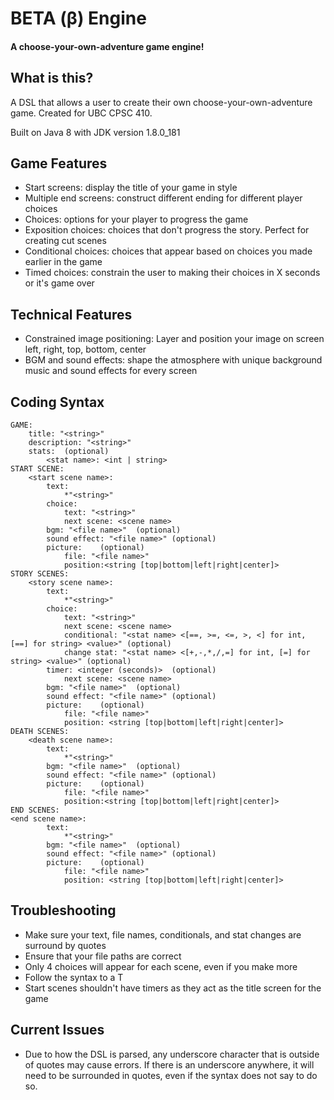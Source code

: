 # BETA (β) Engine
#### A choose-your-own-adventure game engine!

## What is this?
A DSL that allows a user to create their own choose-your-own-adventure game. Created for UBC CPSC 410.

Built on Java 8 with JDK version 1.8.0_181

## Game Features
* Start screens: display the title of your game in style
* Multiple end screens: construct different ending for different player choices
* Choices: options for your player to progress the game
* Exposition choices: choices that don't progress the story. Perfect for creating cut scenes
* Conditional choices: choices that appear based on choices you made earlier in the game
* Timed choices: constrain the user to making their choices in X seconds or it's game over

## Technical Features
* Constrained image positioning: Layer and position your image on screen left, right, top, bottom, center
* BGM and sound effects: shape the atmosphere with unique background music and sound effects for every screen

## Coding Syntax
```
GAME:
	title: "<string>"
	description: "<string>"
	stats:	(optional)
		<stat name>: <int | string>
START SCENE:
	<start scene name>:
		text:
			*"<string>"
		choice:
			text: "<string>"
			next scene: <scene name>
		bgm: "<file name>"	(optional)
		sound effect: "<file name>"	(optional)
		picture:	(optional)
			file: "<file name>"
			position:<string [top|bottom|left|right|center]>
STORY SCENES:
	<story scene name>:
		text:
			*"<string>"
		choice:
			text: "<string>"
			next scene: <scene name>
			conditional: "<stat name> <[==, >=, <=, >, <] for int, [==] for string> <value>" (optional)
			change stat: "<stat name> <[+,-,*,/,=] for int, [=] for string> <value>" (optional)
		timer: <integer (seconds)>	(optional)
		    next scene: <scene name>
		bgm: "<file name>"	(optional)
		sound effect: "<file name>"	(optional)
		picture:	(optional)
			file: "<file name>"
			position: <string [top|bottom|left|right|center]>
DEATH SCENES:
	<death scene name>:
		text:
			*"<string>"
		bgm: "<file name>"	(optional)
		sound effect: "<file name>"	(optional)
		picture:	(optional)
			file: "<file name>"
			position:<string [top|bottom|left|right|center]>
END SCENES:
<end scene name>:
		text:
			*"<string>"
		bgm: "<file name>"	(optional)
		sound effect: "<file name>"	(optional)
		picture:	(optional)
			file: "<file name>"
			position: <string [top|bottom|left|right|center]>
```

## Troubleshooting
* Make sure your text, file names, conditionals, and stat changes are surround by quotes
* Ensure that your file paths are correct
* Only 4 choices will appear for each scene, even if you make more
* Follow the syntax to a T
* Start scenes shouldn't have timers as they act as the title screen for the game

## Current Issues
* Due to how the DSL is parsed, any underscore character that is outside of quotes may cause errors.
If there is an underscore anywhere, it will need to be surrounded in quotes, even if the syntax does not say to do so.